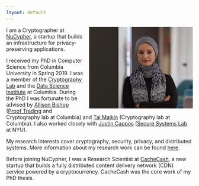 ```yaml
---
layout: default
---
```


<img style="float: right;margin-left: 15px;" src="images/ghada0.jpg" alt="myprofile" width="280" height="220"> 

I am a Cryptographer at [NuCypher](https://www.nucypher.com/), a startup that builds an infrastructure for privacy-preserving applications. 
 

I received my PhD in Computer Science from Columbia University in Spring 2019. I was a member of the [Cryptography Lab](http://www.cs.columbia.edu/crypto) and the [Data Science Institute](https://datascience.columbia.edu/) at Columbia. During the PhD I was fortunate to be advised by [Allison Bishop](https://www.thecomputersciencecomedian.com) ([Proof Trading](https://prooftrading.com/) and Cryptography lab at Columbia) and [Tal Malkin](http://www.cs.columbia.edu/~tal) (Cryptography lab at Columbia). I also worked closely with [Justin Cappos](https://ssl.engineering.nyu.edu/personalpages/jcappos/) ([Secure Systems Lab](https://ssl.engineering.nyu.edu) at NYU).

My research interests cover cryptography, security, privacy, and distributed systems. More information about my research work can be found [here](/research/). 

Before joining NuCypher, I was a Research Scientist at [CacheCash](https://cachecash.com), a new startup that builds a fully distributed content delivery network (CDN) service powered by a cryptocurrency. CacheCash was the core work of my PhD thesis.
